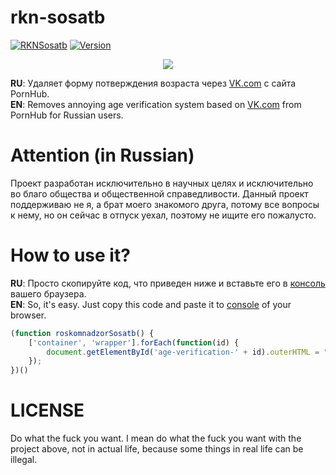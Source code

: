 # rkn-sosatb


[![RKNSosatb](https://img.shields.io/badge/%D0%A0%D0%BE%D1%81%D0%BA%D0%BE%D0%BC%D0%BD%D0%B0%D0%B4%D0%B7%D0%BE%D1%80-%D1%81%D0%BE%D1%81%D0%B0%D1%82%D0%B1!-brightgreen.svg)](https://github.com/lk-geimfari/rkn-sosatb)
[![Version](https://img.shields.io/badge/version-6.9-brightgreen.svg)](https://github.com/lk-geimfari/rkn-sosatb)


<p align="center">
  <img src="https://user-images.githubusercontent.com/15812620/45451528-08215100-b6e4-11e8-92c3-2161e773ef58.png"/>
</p>

**RU**: Удаляет форму потверждения возраста через [VK.com](http://vk.com) с сайта PornHub. <br>
**EN**: Removes annoying age verification system based on [VK.com](http://vk.com) from PornHub for Russian users.

# Attention (in Russian)
Проект разработан исключительно в научных целях и исключительно во благо общества и общественной справедливости. Данный проект поддерживаю не я, а брат моего знакомого друга, потому все вопросы к нему, но он сейчас в отпуск уехал, поэтому не ищите его  пожалусто.

# How to use it?

**RU**: Просто скопируйте код, что приведен ниже и вставьте его в [консоль](https://bit.ly/2xaQQHG) вашего браузера.<br>
**EN**: So, it's easy. Just copy this code and paste it to [console](https://bit.ly/2NFD5Lo) of your browser.

```js
(function roskomnadzorSosatb() {
    ['container', 'wrapper'].forEach(function(id) {
        document.getElementById('age-verification-' + id).outerHTML = "";
    });
})()
```

# LICENSE
Do what the fuck you want. I mean do what the fuck you want with the project above, not in actual life, because some things in real life can be illegal.
